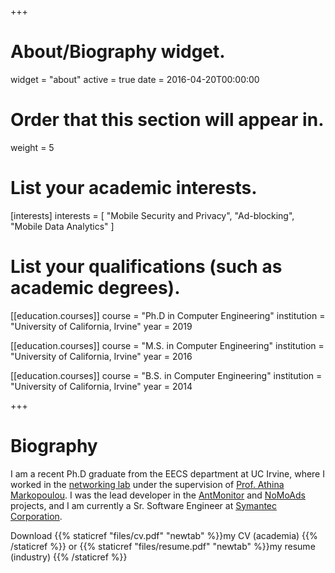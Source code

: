 +++
# About/Biography widget.
widget = "about"
active = true
date = 2016-04-20T00:00:00

# Order that this section will appear in.
weight = 5

# List your academic interests.
[interests]
  interests = [
    "Mobile Security and Privacy",
    "Ad-blocking",
    "Mobile Data Analytics"
  ]

# List your qualifications (such as academic degrees).
[[education.courses]]
  course = "Ph.D in Computer Engineering"
  institution = "University of California, Irvine"
  year = 2019

[[education.courses]]
  course = "M.S. in Computer Engineering"
  institution = "University of California, Irvine"
  year = 2016

[[education.courses]]
  course = "B.S. in Computer Engineering"
  institution = "University of California, Irvine"
  year = 2014
 
+++

# Biography

I am a recent Ph.D graduate from the EECS department at UC Irvine, where I worked in the [networking lab](https://athinagroup.eng.uci.edu/) under the supervision of [Prof. Athina Markopoulou](http://odysseas.calit2.uci.edu/wiki/doku.php/public:markopoulou_home). 
I was the lead developer in the [AntMonitor](http://antmonitor.calit2.uci.edu) and [NoMoAds](http://athinagroup.eng.uci.edu/projects/nomoads/) projects, and I am currently
a Sr. Software Engineer at [Symantec Corporation](https://www.symantec.com/). 

Download {{% staticref "files/cv.pdf" "newtab" %}}my CV (academia) {{% /staticref %}} or {{% staticref "files/resume.pdf" "newtab" %}}my resume (industry) {{% /staticref %}}


